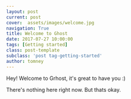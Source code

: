 ```yaml
---
layout: post
current: post
cover:  assets/images/welcome.jpg
navigation: True
title: Welcome to Ghost
date: 2017-07-27 10:00:00
tags: [Getting started]
class: post-template
subclass: 'post tag-getting-started'
author: tomney
---
```


Hey! Welcome to Grhost, it's great to have you :)

There's nothing here right now. But thats okay.
